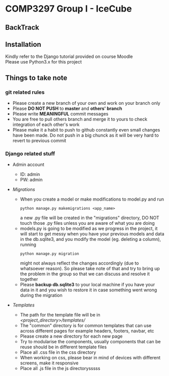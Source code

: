 # COMP3297 Group I - IceCube
## BackTrack

## Installation
Kindly refer to the Django tutorial provided on course Moodle  
Please use Python3.x for this project

## Things to take note
### git related rules
* Please create a new branch of your own and work on your branch only
* Please __DO NOT PUSH__ to __master__ and __others' branch__
* Please write __MEANINGFUL__ commit messages
* You are free to pull others branch and merge it to yours to check integration of each other's work
* Please make it a habit to push to github constantly even small changes have been made. Do not push in a big chunck as it will be very hard to revert to previous commit

### Django related stuff
* Admin account
  - ID: admin
  - PW: admin
* *Migrations*
  - When you create a model or make modifications to model.py and run 
    ```
    python manage.py makemigrations <app_name>
    ```
    a new .py file will be created in the "migrations" directory, DO NOT touch those .py files unless you are aware of what you are doing
  - models.py is going to be modified as we progress in the project, it will start to get messy when you have your previous models and data in the db.sqlite3, and you modify the model (eg. deleting a column), running
    ```
    python manage.py migration
    ```
    might not always reflect the changes accordingly (due to whatsoever reason). So please take note of that and try to bring up the problem in the group so that we can discuss and resolve it together
  - Please __backup db.sqlite3__ to your local machine if you have your data in it and you wish to restore it in case something went wrong during the migration
 
* *Templates*
  - The path for the template file will be in *<project_directory>/templates/*
  - The "common" directory is for common templates that can use across different pages for example headers, footers, navbar, etc
  - Please create a new directory for each new page
  - Try to modularise the components, usually components that can be reuse should be in different template files
  - Place all .css file in the css directory
  - When working on css, please bear in mind of devices with different screens, make it responsive
  - Place all .js file in the js directorysssss 
   
   
